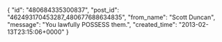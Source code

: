  {
   "id": "480684335300837",
   "post_id": "462493170453287_480677688634835",
   "from_name": "Scott Duncan",
   "message": "You lawfully POSSESS them.",
   "created_time": "2013-02-13T23:15:06+0000"
 }
